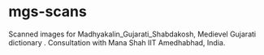# mgs-scans

Scanned images for Madhyakalin_Gujarati_Shabdakosh, Medievel Gujarati dictionary
.
Consultation with Mana Shah  IIT Amedhabhad, India.
